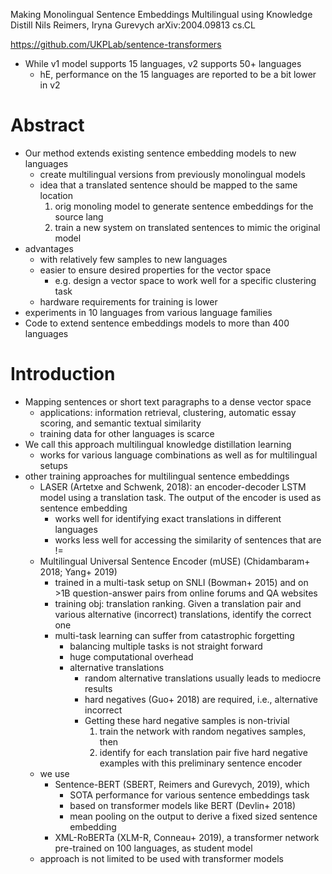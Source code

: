 Making Monolingual Sentence Embeddings Multilingual using Knowledge Distill
Nils Reimers, Iryna Gurevych
arXiv:2004.09813 cs.CL

https://github.com/UKPLab/sentence-transformers
* While v1 model supports 15 languages, v2 supports 50+ languages
  * hE, performance on the 15 languages are reported to be a bit lower in v2

# Abstract

* Our method extends existing sentence embedding models to new languages
  * create multilingual versions from previously monolingual models
  * idea that a translated sentence should be mapped to the same location
    1. orig monoling model to generate sentence embeddings for the source lang
    2. train a new system on translated sentences to mimic the original model
* advantages
  * with relatively few samples to new languages
  * easier to ensure desired properties for the vector space
    * e.g. design a vector space to work well for a specific clustering task
  * hardware requirements for training is lower
* experiments in 10 languages from various language families
* Code to extend sentence embeddings models to more than 400 languages

# Introduction

* Mapping sentences or short text paragraphs to a dense vector space
  * applications: information retrieval, clustering, automatic essay scoring,
    and semantic textual similarity
  * training data for other languages is scarce
* We call this approach multilingual knowledge distillation learning
  * works for various language combinations as well as for multilingual setups
* other training approaches for multilingual sentence embeddings
  * LASER (Artetxe and Schwenk, 2018): an encoder-decoder LSTM model using a
    translation task. The output of the encoder is used as sentence embedding
    * works well for identifying exact translations in different languages
    * works less well for accessing the similarity of sentences that are !=
  * Multilingual Universal Sentence Encoder (mUSE)
    (Chidambaram+ 2018; Yang+ 2019) 
    * trained in a multi-task setup on SNLI (Bowman+ 2015) and
      on >1B question-answer pairs from online forums and QA websites
    * training obj: translation ranking. Given a translation pair
      and various alternative (incorrect) translations, identify the correct one
    * multi-task learning can suffer from catastrophic forgetting
      * balancing multiple tasks is not straight forward
      * huge computational overhead
      * alternative translations
        * random alternative translations usually leads to mediocre results
        * hard negatives (Guo+ 2018) are required, i.e., alternative incorrect
        * Getting these hard negative samples is non-trivial
          1. train the network with random negatives samples, then
          2. identify for each translation pair five hard negative examples with
             this preliminary sentence encoder
  * we use
    * Sentence-BERT (SBERT, Reimers and Gurevych, 2019), which
      * SOTA performance for various sentence embeddings task
      * based on transformer models like BERT (Devlin+ 2018)
      * mean pooling on the output to derive a fixed sized sentence embedding
    * XML-RoBERTa (XLM-R, Conneau+ 2019), a transformer network pre-trained on
      100 languages, as student model
  * approach is not limited to be used with transformer models
